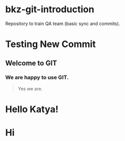 # bkz-git-introduction
Repository to train QA team (basic sync and commits).

# Testing New Commit

## Welcome to GIT

### We are happy to use GIT.

> Yes we are. 


# Hello Katya!
# Hi